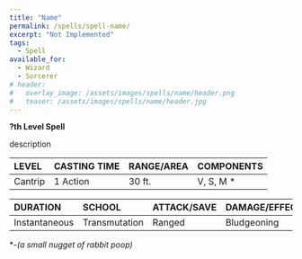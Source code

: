 ```yaml
---
title: "Name"
permalink: /spells/spell-name/
excerpt: "Not Implemented"
tags:
  - Spell
available_for:
  - Wizard
  - Sorcerer
# header:
#   overlay_image: /assets/images/spells/name/header.png
#   teaser: /assets/images/spells/name/header.jpg
---
```


**?th Level Spell**

description

| LEVEL          | CASTING TIME   | RANGE/AREA     | COMPONENTS     |
| :------------- | :------------- | :------------- | :------------- |
| Cantrip        | 1 Action       | 30 ft.         | V, S, M *      |

| DURATION       | SCHOOL         | ATTACK/SAVE    | DAMAGE/EFFECT  |
| :------------- | :------------- | :------------- | :------------- |
| Instantaneous  | Transmutation  | Ranged         | Bludgeoning    |

\*-*(a small nugget of rabbit poop)*
